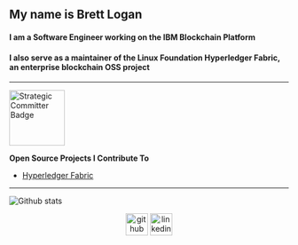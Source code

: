 ## My name is Brett Logan
#### I am a Software Engineer working on the IBM Blockchain Platform
#### I also serve as a maintainer of the Linux Foundation Hyperledger Fabric, an enterprise blockchain OSS project

---

<img src='https://github.com/lindluni/lindluni/blob/main/IBMOSSBadge.png?raw=true' alt='Strategic Committer Badge' height='100' >

**Open Source Projects I Contribute To**

- [Hyperledger Fabric](https://github.com/hyperledger/fabric)  

---

![Github stats](https://github-readme-stats.vercel.app/api?username=lindluni&show_icons=true)

<div align="center">
  <a href="https://github.com/lindluni"> <img src='https://cdn.jsdelivr.net/npm/simple-icons@3.0.1/icons/github.svg' alt='github' height='40' ></a>  
  <a href="https://www.linkedin.com/in/btl5037/"><img src='https://cdn.jsdelivr.net/npm/simple-icons@3.0.1/icons/linkedin.svg' alt='linkedin' height='40'> </a>
</div>
